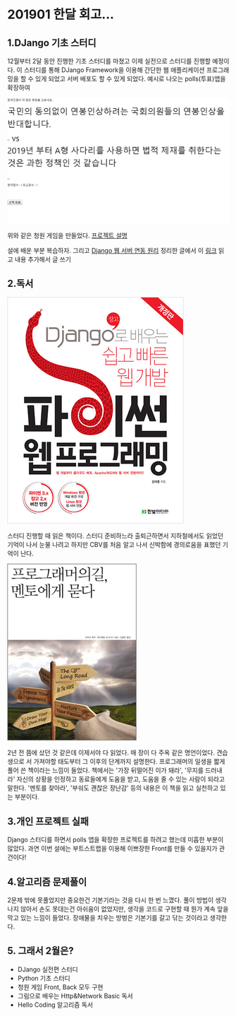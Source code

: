 # 201901 한달 회고...


## 1.DJango 기초 스터디

12월부터 2달 동안 진행한 기초 스터디를 마쳤고 이제 실전으로 스터디를 진행할 예정이다.
이 스터디를 통해 DJango Framework을 이용해 간단한 웹 애플리케이션 프로그래밍을 할 수 있게 되었고
서버 배포도 할 수 있게 되었다. 예시로 나오는 polls(투표)앱을 확장하여

![청원 게임](image/toy4.png)

위와 같은 청원 게임을 만들었다. [프로젝트 설명](20190126.md) 

설에 배운 부분 복습하자. 그리고 [Django 웹 서버 연동 원리](Web/django/DJango의%20웹%20서버%20연동%20원리.md) 정리한
글에서 이 [링크](https://ko.wikipedia.org/wiki/웹_서버_게이트웨이_인터페이스) 읽고 내용 추가해서 글 쓰기


## 2.독서

![책1](image/book_cover_python_webprogram.jpg)

스터디 진행할 때 읽은 책이다. 스터디 준비하느라 출퇴근하면서 지하철에서도 읽었던 기억이 나서
눈물 나려고 하지만 CBV를 처음 알고 나서 신박함에 경의로움을 표했던 기억이 난다.

![책2](image/book_cover_프로그래머의길멘토에게묻다.jpg)

2년 전 쯤에 샀던 것 같은데 이제서야 다 읽었다. 매 장이 다 주옥 같은 명언이었다. 견습생으로 서
가져야할 태도부터 그 이후의 단계까지 설명한다. 프로그래머의 일생을 짧게 풀어 쓴 책이라는 느낌이 들었다.
책에서는 '가장 뒤떨어진 이가 돼라', '무지를 드러내라' 자신의 상황을 인정하고 동료들에게 도움을
받고, 도움을 줄 수 있는 사람이 되라고 말한다. '멘토를 찾아라', '부숴도 괜찮은 장난감' 등의 내용은
이 책을 읽고 실천하고 있는 부분이다.


## 3.개인 프로젝트 실패

Django 스터디를 하면서 polls 앱을 확장한 프로젝트를 하려고 했는데 미흡한 부분이 많았다. 과연 이번 설에는
부트스트랩을 이용해 이쁘장한 Front를 만들 수 있을지가 관건이다!

## 4.알고리즘 문제풀이

2문제 밖에 못풀었지만 중요한건 기본기라는 것을 다시 한 번 느꼈다. 풀이 방법이 생각나지 않아서
손도 못대는건 아쉬움이 없었지만, 생각을 코드로 구현할 때 뭔가 계속 앞을 막고 있는 느낌이 들었다.
장애물을 치우는 방벙은 기본기를 갈고 닦는 것이라고 생각한다.


## 5. 그래서 2월은?

- DJango 실전편 스터디
- Python 기초 스터디
- 청원 게임 Front, Back 모두 구현
- 그림으로 배우는 Http&Network Basic 독서
- Hello Coding 알고리즘 독서